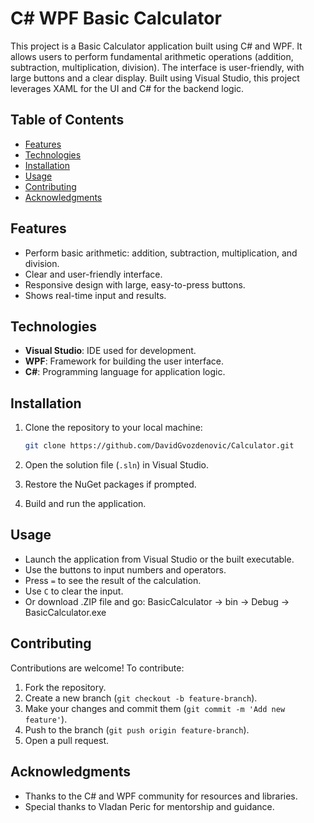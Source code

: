 
# C# WPF Basic Calculator

This project is a Basic Calculator application built using C# and WPF. It allows users to perform fundamental arithmetic operations (addition, subtraction, multiplication, division). The interface is user-friendly, with large buttons and a clear display. Built using Visual Studio, this project leverages XAML for the UI and C# for the backend logic.

## Table of Contents

- [Features](#features)
- [Technologies](#technologies)
- [Installation](#installation)
- [Usage](#usage)
- [Contributing](#contributing)
- [Acknowledgments](#acknowledgments)

## Features

- Perform basic arithmetic: addition, subtraction, multiplication, and division.
- Clear and user-friendly interface.
- Responsive design with large, easy-to-press buttons.
- Shows real-time input and results.

## Technologies

- **Visual Studio**: IDE used for development.
- **WPF**: Framework for building the user interface.
- **C#**: Programming language for application logic.

## Installation

1. Clone the repository to your local machine:
   ```bash
   git clone https://github.com/DavidGvozdenovic/Calculator.git
   ```

2. Open the solution file (`.sln`) in Visual Studio.

3. Restore the NuGet packages if prompted.

4. Build and run the application.

## Usage

- Launch the application from Visual Studio or the built executable.
- Use the buttons to input numbers and operators.
- Press `=` to see the result of the calculation.
- Use `C` to clear the input.
- Or download .ZIP file and go: BasicCalculator -> bin -> Debug -> BasicCalculator.exe

## Contributing

Contributions are welcome! To contribute:

1. Fork the repository.
2. Create a new branch (`git checkout -b feature-branch`).
3. Make your changes and commit them (`git commit -m 'Add new feature'`).
4. Push to the branch (`git push origin feature-branch`).
5. Open a pull request.

## Acknowledgments

- Thanks to the C# and WPF community for resources and libraries.
- Special thanks to Vladan Peric for mentorship and guidance.

